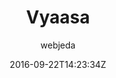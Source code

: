 ---
title: "Vyaasa"
github: https://github.com/sharu725/vyaasa
demo: http://webjeda.com/vyaasa
author: webjeda

ssg:
  - Jekyll
cms:
  - No Cms
date: 2016-09-22T14:23:34Z
github_branch: master
description: "Here is the demo"
---
